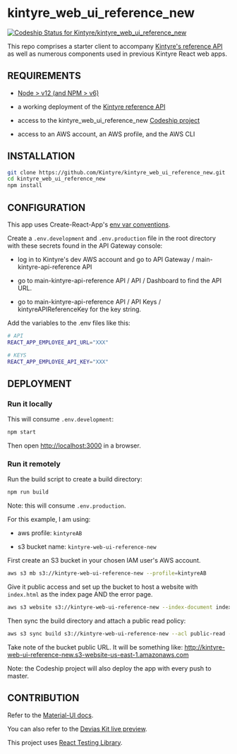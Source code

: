 # kintyre_web_ui_reference_new

[![Codeship Status for Kintyre/kintyre_web_ui_reference_new](https://app.codeship.com/projects/a16c3890-b25b-0138-71e6-3a0762daec5c/status?branch=master)](https://app.codeship.com/projects/404079)

This repo comprises a starter client to accompany [Kintyre's reference API](https://github.com/Kintyre/kintyre_api_reference) as well as numerous components used in previous Kintyre React web apps.

## REQUIREMENTS

- [Node > v12 (and NPM > v6)](https://nodejs.org/en/download/)

- a working deployment of the [Kintyre reference API](https://github.com/Kintyre/kintyre_api_reference)

- access to the kintyre_web_ui_reference_new [Codeship project](https://app.codeship.com/projects/a16c3890-b25b-0138-71e6-3a0762daec5c)

- access to an AWS account, an AWS profile, and the AWS CLI

## INSTALLATION

```bash
git clone https://github.com/Kintyre/kintyre_web_ui_reference_new.git
cd kintyre_web_ui_reference_new
npm install
```

## CONFIGURATION

This app uses Create-React-App's [env var conventions](https://create-react-app.dev/docs/adding-custom-environment-variables/).

Create a `.env.development` and `.env.production` file in the root directory with these secrets found in the API Gateway console:

- log in to Kintyre's dev AWS account and go to API Gateway / main-kintyre-api-reference API

- go to main-kintyre-api-reference API / API / Dashboard to find the API URL.

- go to main-kintyre-api-reference API / API Keys / kintyreAPIReferenceKey for the key string.

Add the variables to the .env files like this:

```bash
# API
REACT_APP_EMPLOYEE_API_URL="XXX"

# KEYS
REACT_APP_EMPLOYEE_API_KEY="XXX"
```

## DEPLOYMENT

### Run it locally

This will consume `.env.development`:

```bash
npm start
```

Then open <http://localhost:3000> in a browser.

### Run it remotely

Run the build script to create a build directory:

```bash
npm run build
```

Note: this will consume `.env.production`.

<!-- WIP --
### Deploy via Terraform

#### Terraform Frontend Infrastructure Template

This project creates a basic infrastructure for a static site to be hosted in S3 and delivered via CloudFront.

Modified from Kristi Kristo's post, [Deployment of React.JS, using AWS S3, CircleCI and Terraform.](https://medium.com/softup-technologies/deployment-of-react-js-using-aws-s3-circleci-and-terraform-e75961c0df86)

##### Requirements

1. a `deploy/terraform.tfvars` with the values to:

```bash
project_key         = "kintyre-reference-app-deployment"
aws_region          = "us-east-1"
s3_bucket_name      = "kintyre-reference-app-deployment"
s3_bucket_env       = "development"
domain              = "dev.kintyre.net"
subdomain           = "reference-app"
hosted_zone         = "reference-app.dev.kintyre.net"
```

#### Getting Started

1. run `deploy/terraform init`
2. run `deploy/terraform plan -var aws_profile=XXX` and review the plan
3. run `deploy/terraform apply -var aws_profile=XXX`

#### Teardown

1. delete the `build` directory
2. run `terraform destroy -var aws_profile=XXX`

#### SCRIPT

a simple deploy.sh script will:

1. run `npm build`
2. run `deploy/terraform init`
3. run `deploy/terraform plan -var aws_profile=XXX` and review the plan
4. run `deploy/terraform apply -var aws_profile=XXX`
5. run `aws s3 sync build <s3 bucket name from terraform output> --profile=XXX`
-->

For this example, I am using:

- aws profile: `kintyreAB`

- s3 bucket name: `kintyre-web-ui-reference-new`

First create an S3 bucket in your chosen IAM user's AWS account.

```bash
aws s3 mb s3://kintyre-web-ui-reference-new --profile=kintyreAB
```

Give it public access and set up the bucket to host a website with `index.html` as the index page AND the error page.

```bash
aws s3 website s3://kintyre-web-ui-reference-new --index-document index.html --error-document index.html --profile=kintyreAB
```

Then sync the build directory and attach a public read policy:

```bash
aws s3 sync build s3://kintyre-web-ui-reference-new --acl public-read --profile=kintyreAB
```

Take note of the bucket public URL. It will be something like: <http://kintyre-web-ui-reference-new.s3-website-us-east-1.amazonaws.com>

Note: the Codeship project will also deploy the app with every push to master.

## CONTRIBUTION

Refer to the [Material-UI docs](https://material-ui.com/getting-started/installation/).

You can also refer to the [Devias Kit live preview](https://material-ui.com/store/previews/devias-kit/).

This project uses [React Testing Library](https://testing-library.com/docs/react-testing-library/intro).
